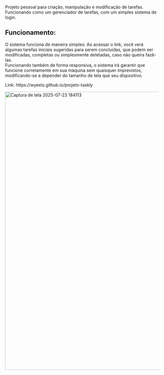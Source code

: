 <p>Projeto pessoal para criação, manipulação e modificação de tarefas. Funcionando como um gerenciador de tarefas, com um simples sistema de login.</p>

<h2>Funcionamento:</h2>
<p>O sistema funciona de maneira simples: Ao acessar o link, você verá algumas tarefas iniciais sugeridas para serem concluídas, que podem ser modificadas, completas ou simplesmente deletadas, caso não queira fazê-las. <br>
Funcionando também de forma responsiva, o sistema irá garantir que funcione corretamente em sua máquina sem quaisquer imprevistos, modificando-se a depender do tamanho de tela que seu dispositivo.<p>

<p>Link: <a>https://wyeels.github.io/projeto-taskly</a><p>

<img width="1197" height="914" alt="Captura de tela 2025-07-23 184113" src="https://github.com/user-attachments/assets/d25e5c96-842a-45d9-8ed9-b814996136be" />
